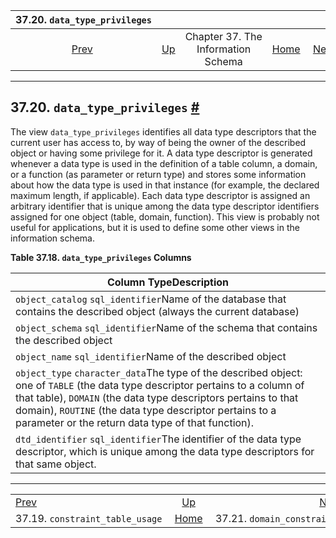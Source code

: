

|                          37.20. `data_type_privileges`                          |                                                                    |                                    |                                                       |                                                                         |
| :-----------------------------------------------------------------------------: | :----------------------------------------------------------------- | :--------------------------------: | ----------------------------------------------------: | ----------------------------------------------------------------------: |
| [Prev](infoschema-constraint-table-usage.html "37.19. constraint_table_usage")  | [Up](information-schema.html "Chapter 37. The Information Schema") | Chapter 37. The Information Schema | [Home](index.html "PostgreSQL 17devel Documentation") |  [Next](infoschema-domain-constraints.html "37.21. domain_constraints") |

***

## 37.20. `data_type_privileges` [#](#INFOSCHEMA-DATA-TYPE-PRIVILEGES)

The view `data_type_privileges` identifies all data type descriptors that the current user has access to, by way of being the owner of the described object or having some privilege for it. A data type descriptor is generated whenever a data type is used in the definition of a table column, a domain, or a function (as parameter or return type) and stores some information about how the data type is used in that instance (for example, the declared maximum length, if applicable). Each data type descriptor is assigned an arbitrary identifier that is unique among the data type descriptor identifiers assigned for one object (table, domain, function). This view is probably not useful for applications, but it is used to define some other views in the information schema.

**Table 37.18. `data_type_privileges` Columns**

| Column TypeDescription                                                                                                                                                                                                                                                                                             |
| ------------------------------------------------------------------------------------------------------------------------------------------------------------------------------------------------------------------------------------------------------------------------------------------------------------------ |
| `object_catalog` `sql_identifier`Name of the database that contains the described object (always the current database)                                                                                                                                                                                             |
| `object_schema` `sql_identifier`Name of the schema that contains the described object                                                                                                                                                                                                                              |
| `object_name` `sql_identifier`Name of the described object                                                                                                                                                                                                                                                         |
| `object_type` `character_data`The type of the described object: one of `TABLE` (the data type descriptor pertains to a column of that table), `DOMAIN` (the data type descriptors pertains to that domain), `ROUTINE` (the data type descriptor pertains to a parameter or the return data type of that function). |
| `dtd_identifier` `sql_identifier`The identifier of the data type descriptor, which is unique among the data type descriptors for that same object.                                                                                                                                                                 |

***

|                                                                                 |                                                                    |                                                                         |
| :------------------------------------------------------------------------------ | :----------------------------------------------------------------: | ----------------------------------------------------------------------: |
| [Prev](infoschema-constraint-table-usage.html "37.19. constraint_table_usage")  | [Up](information-schema.html "Chapter 37. The Information Schema") |  [Next](infoschema-domain-constraints.html "37.21. domain_constraints") |
| 37.19. `constraint_table_usage`                                                 |        [Home](index.html "PostgreSQL 17devel Documentation")       |                                             37.21. `domain_constraints` |
